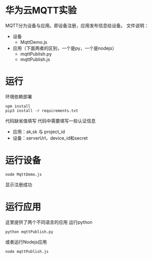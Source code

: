 # 华为云MQTT实验
MQTT分为设备与应用。即设备注册，应用发布信息给设备。
文件说明：
+ 设备
    + MqttDemo.js 
+ 应用（下面两者的区别，一个是py，一个是nodejs）
    + mqttPublish.py
    + mqttPublish.js
# 运行
环境依赖部署
```
npm install
pip3 install -r requirements.txt
```
代码缺省值填写
代码中需要填写一些认证信息

+ 应用：ak,sk 与 project_id 
+ 设备：serverUrl，device_id和secret 

# 运行设备
```
node MqttDemo.js 
```
显示注册成功

# 运行应用
这里提供了两个不同语言的应用
运行python
```
python mqttPublish.py
```
或者运行Nodejs应用
```
node mqttPublish.js
```
